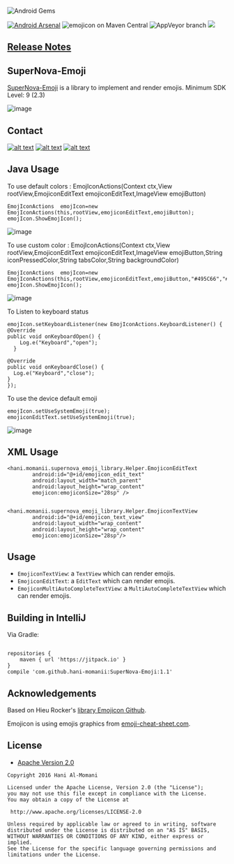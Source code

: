 ![Android Gems](http://www.android-gems.com/badge/hani-momanii/SuperNova-Emoji.svg)


[![Android Arsenal](https://img.shields.io/badge/Android%20Arsenal-SuperNova--Emoji-green.svg?style=true)](https://android-arsenal.com/details/1/3319)
![emojicon on Maven Central](https://img.shields.io/badge/maven%20central-0.0.3-brightgreen.svg)
![AppVeyor branch](https://img.shields.io/appveyor/ci/gruntjs/grunt/master.svg)
[![](https://jitpack.io/v/hani-momanii/SuperNova-Emoji.svg)](https://jitpack.io/#hani-momanii/SuperNova-Emoji)

## [Release Notes](https://github.com/hani-momanii/SuperNova-Emoji/releases)
 

## SuperNova-Emoji

[SuperNova-Emoji](https://github.com/hani-momanii/SuperNova-Emoji) is a library to implement and render emojis.
Minimum SDK Level: 9 (2.3)


![image](https://github.com/hani-momanii/SuperNova-Emoji/blob/master/vid.gif)

## Contact


[![alt text][1.1]][1]
[![alt text][2.1]][2]
[![alt text][6.1]][6]


[1.1]: http://i.imgur.com/tXSoThF.png (twitter icon with padding)
[2.1]: http://i.imgur.com/P3YfQoD.png (facebook icon with padding)
[6.1]: http://i.imgur.com/0o48UoR.png (github icon with padding)

## Java Usage

To use default colors : 
EmojIconActions(Context ctx,View rootView,EmojiconEditText emojiconEditText,ImageView emojiButton)
```
EmojIconActions  emojIcon=new EmojIconActions(this,rootView,emojiconEditText,emojiButton);
emojIcon.ShowEmojIcon();
```

![image](https://github.com/hani-momanii/SuperNova-Emoji/blob/master/ios.png)


To use custom color :
EmojIconActions(Context ctx,View rootView,EmojiconEditText emojiconEditText,ImageView emojiButton,String iconPressedColor,String tabsColor,String backgroundColor)
```
EmojIconActions  emojIcon=new EmojIconActions(this,rootView,emojiconEditText,emojiButton,"#495C66","#DCE1E2","#E6EBEF");
emojIcon.ShowEmojIcon();
```
![image](https://github.com/hani-momanii/SuperNova-Emoji/blob/master/color.png)



To Listen to keyboard status 
```
emojIcon.setKeyboardListener(new EmojIconActions.KeyboardListener() {
@Override
public void onKeyboardOpen() {
    Log.e("Keyboard","open");
  }

@Override
public void onKeyboardClose() {
  Log.e("Keyboard","close");
}
});
```
To use the device default emoji
```
emojIcon.setUseSystemEmoji(true);
emojiconEditText.setUseSystemEmoji(true);
```
![image](https://github.com/hani-momanii/SuperNova-Emoji/blob/master/def.png)



## XML Usage

```
<hani.momanii.supernova_emoji_library.Helper.EmojiconEditText
        android:id="@+id/emojicon_edit_text"
        android:layout_width="match_parent"
        android:layout_height="wrap_content"
        emojicon:emojiconSize="28sp" />
        
        
<hani.momanii.supernova_emoji_library.Helper.EmojiconTextView
        android:id="@+id/emojicon_text_view"
        android:layout_width="wrap_content"
        android:layout_height="wrap_content" 
        emojicon:emojiconSize="28sp"/>

```



## Usage

* `EmojiconTextView`: a `TextView` which can render emojis.
* `EmojiconEditText`: a `EditText` which can render emojis.
* `EmojiconMultiAutoCompleteTextView`: a `MultiAutoCompleteTextView` which can render emojis.

## Building in IntelliJ

Via Gradle:

```

repositories {
    maven { url 'https://jitpack.io' }
}
compile 'com.github.hani-momanii:SuperNova-Emoji:1.1'
```

## Acknowledgements

Based on Hieu Rocker's [library Emojicon Github](https://github.com/rockerhieu/emojicon/).

Emojicon is using emojis graphics from [emoji-cheat-sheet.com](https://github.com/arvida/emoji-cheat-sheet.com/tree/master/public/graphics/emojis).

## License

* [Apache Version 2.0](http://www.apache.org/licenses/LICENSE-2.0.html)

```
Copyright 2016 Hani Al-Momani

Licensed under the Apache License, Version 2.0 (the "License");
you may not use this file except in compliance with the License.
You may obtain a copy of the License at

 http://www.apache.org/licenses/LICENSE-2.0

Unless required by applicable law or agreed to in writing, software
distributed under the License is distributed on an "AS IS" BASIS,
WITHOUT WARRANTIES OR CONDITIONS OF ANY KIND, either express or implied.
See the License for the specific language governing permissions and
limitations under the License.
```



[1]: https://twitter.com/hani_momanii
[2]: https://www.facebook.com/hani.momanii
[6]: https://github.com/hani-momanii
